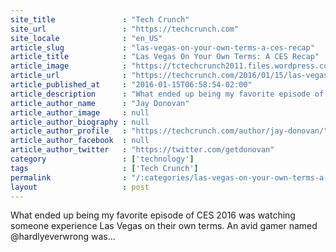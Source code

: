 ```yaml
---
site_title               : "Tech Crunch"
site_url                 : "https://techcrunch.com"
site_locale              : "en_US"
article_slug             : "las-vegas-on-your-own-terms-a-ces-recap"
article_title            : "Las Vegas On Your Own Terms: A CES Recap"
article_image            : "https://tctechcrunch2011.files.wordpress.com/2016/01/vegasleave.jpg?w=691&h=333&crop=1"
article_url              : "https://techcrunch.com/2016/01/15/las-vegas-on-your-own-terms-a-ces-recap/"
article_published_at     : "2016-01-15T06:58:54-02:00"
article_description      : "What ended up being my favorite episode of CES 2016 was watching someone experience Las Vegas on their own terms. An avid gamer named @hardlyeverwrong was..."
article_author_name      : "Jay Donovan"
article_author_image     : null
article_author_biography : null
article_author_profile   : "https://techcrunch.com/author/jay-donovan/"
article_author_facebook  : null
article_author_twitter   : "https://twitter.com/getdonovan"
category                 : ['technology']
tags                     : ['Tech Crunch']
permalink                : "/:categories/las-vegas-on-your-own-terms-a-ces-recap/"
layout                   : post
---
```


What ended up being my favorite episode of CES 2016 was watching someone experience Las Vegas on their own terms. An avid gamer named @hardlyeverwrong was...
